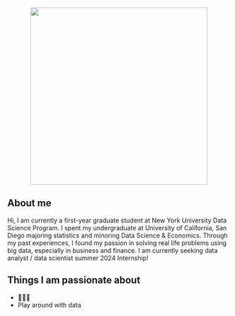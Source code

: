 ### 
<div id="header" align="center">
  <img src="https://media.giphy.com/media/wRmOK4J2261gI/giphy.gif" width="400"/>
</div>


## About me
Hi, I am currently a first-year graduate student at New York University Data Science Program. I spent my undergraduate at University of California, San Diego majoring statistics and minoring Data Science & Economics. Through my past experiences, I found my passion in solving real life problems using big data, especially in business and finance. I am currently seeking data analyst / data scientist summer 2024 Internship!


## Things I am passionate about
- 🍰🐶🎹
- Play around with data



<br><br><br>






<!--
**yinyin0916/yinyin0916** is a ✨ _special_ ✨ repository because its `README.md` (this file) appears on your GitHub profile.

Here are some ideas to get you started:

- 🔭 I’m currently working on ...
- 🌱 I’m currently learning ...
- 👯 I’m looking to collaborate on ...
- 🤔 I’m looking for help with ...
- 💬 Ask me about ...
- 📫 How to reach me: ...
- 😄 Pronouns: ...
- ⚡ Fun fact: ...
-->

